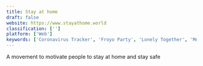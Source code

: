 ```yaml
---
title: Stay at home
draft: false 
website: https://www.stayathome.world
classification: ['']
platform: ['Web']
keywords: ['Coronavirus Tracker', 'Froyo Party', 'Lonely Together', 'Messenger Coronavirus Community Hub', 'The Coronavirus App', 'Unity Button']
---
```

A movement to motivate people to stay at home and stay safe